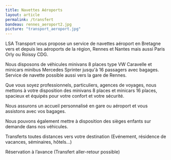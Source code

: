 ```yaml
---
title: Navettes Aéroports
layout: article
permalink: /transfert
bandeau: rennes_aeroport2.jpg
picture: "transport_aeroport.jpg"
---
```


LSA Transport vous propose un service de navettes aéroport en Bretagne vers et depuis les aéroports de la région, Rennes et Nantes mais aussi Paris Orly ou Roissy CDG. 

Nous disposons de véhicules minivans 8 places type VW Caravelle et minicars minibus Mercedes Sprinter jusqu'à 16 passagers avec bagages. 
Service de navette possible aussi vers la gare de Rennes.

Que vous soyez professionnels, particuliers, agences de voyages, nous mettons à votre disposition des minivans 8 places et minicars 16 places, spacieux et équipés pour votre confort et votre sécurité. 

Nous assurons un accueil personnalisé en gare ou aéroport et vous assistons avec vos bagages. 

Nous pouvons également mettre à disposition des sièges enfants sur demande dans nos véhicules.

Transferts toutes distances vers votre destination (Evénement, résidence de vacances, séminaires, hôtels…)

Réservation à l’avance (Transfert aller-retour possible)
<!--
*Nous sommes enregistré au registre des VTC sous le numéo EVTC035220005* -->
